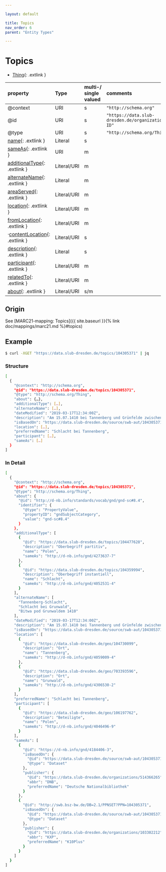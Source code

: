 ```yaml
---

layout: default

title: Topics
nav_order: 6
parent: "Entity Types"

---
```


# Topics

* [Thing](https://schema.org/Thing){: .extlink }

| property                                                                 | Type        | multi-/ single valued | comments |
|:-------------------------------------------------------------------------|:------------|:----------------------|:---------|
| @context                                                                 | URI         |  s  | `"http://schema.org"`      |
| @id                                                                      | URI         |  s  | `"https://data.slub-dresden.de/organizations/SWB-ID"` |
| @type                                                                    | URI         |  s  | `"http://schema.org/Thing"` |
| [name](https://schema.org/name){: .extlink }                             | Literal     |  s  | |
| [sameAs](https://schema.org/sameAs){: .extlink }                         | URI         |  m  | |
| [additionalType](https://schema.org/additionalType){: .extlink }         | Literal/URI |  m  | |
| [alternateName](https://schema.org/alternateName){: .extlink }           | Literal     |  m  | |
| [areaServed](https://schema.org/areaServed){: .extlink }                 | Literal/URI |  m  | |
| [location](https://schema.org/location){: .extlink }                     | Literal/URI |  m  | |
| [fromLocation](https://schema.org/fromLocation){: .extlink }             | Literal/URI |  m  | |
| ·[contentLocation](https://schema.org/contentLocation){: .extlink }      | Literal/URI |  s  | |
| [description](https://schema.org/description){: .extlink }               | Literal     |  s  | |
| [participant](https://schema.org/participant){: .extlink }               | Literal/URI |  m  | |
| [relatedTo](https://schema.org/relatedTo){: .extlink }                   | Literal/URI |  m  | |
| [about](https://schema.org/about){: .extlink }                           | Literal/URI | s/m | |


## Origin
  
  See [MARC21-mapping: Topics]({{ site.baseurl }}{% link doc/mappings/marc21.md %}#topics)

## Example
```sh
$ curl -XGET "https://data.slub-dresden.de/topics/104305371" | jq
```
### Structure

```sh
[
  {
    "@context": "http://schema.org",
    "@id": "https://data.slub-dresden.de/topics/104305371",
    "@type": "http://schema.org/Thing",
    "about": {…},
    "additionalType": […],
    "alternateName": […],
    "dateModified": "2019-03-17T12:34:00Z",
    "description": "Am 15.07.1410 bei Tannenberg und Grünfelde zwischen dem Heer des Deutschen Ordens und der Streitmacht des Königreichs Polen ausgefochten",
    "isBasedOn": "https://data.slub-dresden.de/source/swb-aut/104305371",
    "location": […],
    "preferredName": "Schlacht bei Tannenberg",
    "participant": […],
    "sameAs": […]
  }
]
```
### In Detail  

```sh
[
  {
    "@context": "http://schema.org",
    "@id": "https://data.slub-dresden.de/topics/104305371",
    "@type": "http://schema.org/Thing",
    "about": {
      "@id": "http://d-nb.info/standards/vocab/gnd/gnd-sc#8.4",
      "identifier": {
        "@type": "PropertyValue",
        "propertyID": "gndSubjectCategory",
        "value": "gnd-sc#8.4"
      }
    },
    "additionalType": [
      {
        "@id": "https://data.slub-dresden.de/topics/104477628",
        "description": "Oberbegriff partitiv",
        "name": "Polen",
        "sameAs": "http://d-nb.info/gnd/4273637-7"
      },
      {
        "@id": "https://data.slub-dresden.de/topics/104359994",
        "description": "Oberbegriff instantiell",
        "name": "Schlacht",
        "sameAs": "http://d-nb.info/gnd/4052531-4"
      }
    ],
    "alternateName": [
      "Tannenberg-Schlacht",
      "Schlacht bei Grunwald",
      "Bitwa pod Grunwaldem 1410"
    ],
    "dateModified": "2019-03-17T12:34:00Z",
    "description": "Am 15.07.1410 bei Tannenberg und Grünfelde zwischen dem Heer des Deutschen Ordens und der Streitmacht des Königreichs Polen ausgefochten",
    "isBasedOn": "https://data.slub-dresden.de/source/swb-aut/104305371",
    "location": [
      {
        "@id": "https://data.slub-dresden.de/geo/104730099",
        "description": "Ort",
        "name": "Tannenberg",
        "sameAs": "http://d-nb.info/gnd/4059009-4"
      },
      {
        "@id": "https://data.slub-dresden.de/geo/703393596",
        "description": "Ort",
        "name": "Grunwald",
        "sameAs": "http://d-nb.info/gnd/4306530-2"
      }
    ],
    "preferredName": "Schlacht bei Tannenberg",
    "participant": [
      {
        "@id": "https://data.slub-dresden.de/geo/106197762",
        "description": "Beteiligte",
        "name": "Polen",
        "sameAs": "http://d-nb.info/gnd/4046496-9"
      }
    ],
    "sameAs": [     
      {
        "@id": "https://d-nb.info/gnd/4184406-3",
        "isBasedOn": {
          "@id": "https://data.slub-dresden.de/source/swb-aut/104305371",
          "@type": "Dataset"
        },
        "publisher": {
          "@id": "https://data.slub-dresden.de/organizations/514366265",
          "abbr": "DNB",
          "preferredName": "Deutsche Nationalbibliothek"
        }
      },
      {
        "@id": "http://swb.bsz-bw.de/DB=2.1/PPNSET?PPN=104305371",
        "isBasedOn": {
          "@id": "https://data.slub-dresden.de/source/swb-aut/104305371",
          "@type": "Dataset"
        },
        "publisher": {
          "@id": "https://data.slub-dresden.de/organizations/103302212",
          "abbr": "KXP",
          "preferredName": "K10Plus"
        }
      }
    ]
  }
]
```
